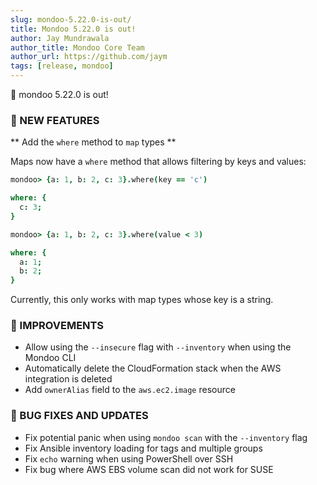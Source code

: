 ```yaml
---
slug: mondoo-5.22.0-is-out/
title: Mondoo 5.22.0 is out!
author: Jay Mundrawala
author_title: Mondoo Core Team
author_url: https://github.com/jaym
tags: [release, mondoo]
---
```


🥳 mondoo 5.22.0 is out!

### 🎉 NEW FEATURES

** Add the `where` method to `map` types **

Maps now have a `where` method that allows filtering by keys and values:

```coffee
mondoo> {a: 1, b: 2, c: 3}.where(key == 'c')
```

```coffee
where: {
  c: 3;
}
```

```coffee
mondoo> {a: 1, b: 2, c: 3}.where(value < 3)
```

```coffee
where: {
  a: 1;
  b: 2;
}
```

Currently, this only works with map types whose key is a string.

### 🧹 IMPROVEMENTS

- Allow using the `--insecure` flag with `--inventory` when using the Mondoo CLI
- Automatically delete the CloudFormation stack when the AWS integration is deleted
- Add `ownerAlias` field to the `aws.ec2.image` resource

### 🐛 BUG FIXES AND UPDATES

- Fix potential panic when using `mondoo scan` with the `--inventory` flag
- Fix Ansible inventory loading for tags and multiple groups
- Fix `echo` warning when using PowerShell over SSH
- Fix bug where AWS EBS volume scan did not work for SUSE
